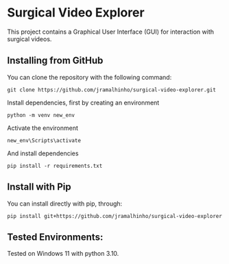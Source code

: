 Surgical Video Explorer
===============================

This project contains a Graphical User Interface (GUI) for interaction with 
surgical videos. 

## Installing from GitHub

You can clone the repository with the following command:

    git clone https://github.com/jramalhinho/surgical-video-explorer.git

Install dependencies, first by creating an environment

    python -m venv new_env

Activate the environment

    new_env\Scripts\activate

And install dependencies

    pip install -r requirements.txt

## Install with Pip

You can install directly with pip, through:

    pip install git+https://github.com/jramalhinho/surgical-video-explorer

## Tested Environments:

Tested on Windows 11 with python 3.10.

